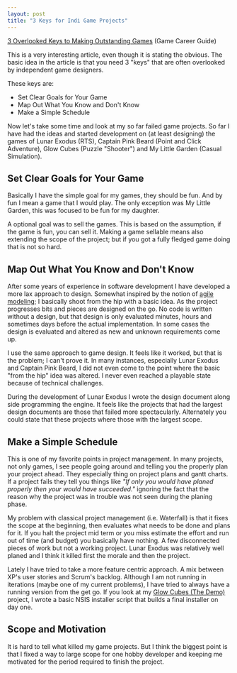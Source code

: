 ```yaml
---
layout: post
title: "3 Keys for Indi Game Projects"
---
```


<a href="http://gamecareerguide.com/features/845/features/845/3_overlooked_keys_to_making_.php">3 Overlooked Keys to Making Outstanding Games</a> (Game Career Guide)

This is a very interesting article, even though it is stating the obvious. The basic idea in the article is that you need 3 "keys" that are often overlooked by independent game designers. 

These keys are:

<ul>
  <li>Set Clear Goals for Your Game</li>
  <li>Map Out What You Know and Don't Know</li>
  <li>Make a Simple Schedule</li>
</ul>

Now let's take some time and look at my so far failed game projects. So far I have had the ideas and started development on (at least designing) the games of Lunar Exodus (RTS), Captain Pink Beard (Point and Click Adventure), Glow Cubes (Puzzle "Shooter") and My Little Garden (Casual Simulation).

<!--more-->

<h2>Set Clear Goals for Your Game</h2>

Basically I have the simple goal for my games, they should be fun. And by fun I mean a game that I would play. The only exception was My Little Garden, this was focused to be fun for my daughter.

A optional goal was to sell the games. This is based on the assumption, if the game is fun, you can sell it. Making a game sellable means also extending the scope of the project; but if you got a fully fledged game doing that is not so hard.

<h2>Map Out What You Know and Don't Know</h2>

After some years of experience in software development I have developed a more lax approach to design. Somewhat inspired by the notion of <a href="http://www.agilemodeling.com/">agile modeling</a>; I basically shoot from the hip with a basic idea. As the project progresses bits and pieces are designed on the go. No code is written without a design, but that design is only evaluated minutes, hours and sometimes days before the actual implementation. In some cases the design is evaluated and altered as new and unknown requirements come up.

I use the same approach to game design. It feels like it worked, but that is the problem; I can't prove it. In many instances, especially Lunar Exodus and Captain Pink Beard, I did not even come to the point where the basic "from the hip" idea was altered. I never even reached a playable state because of technical challenges. 

During the development of Lunar Exodus I wrote the design document along side programming the engine. It feels like the projects that had the largest design documents are those that failed more spectacularly. Alternately you could state that these projects where those with the largest scope.

<h2>Make a Simple Schedule</h2>

This is one of my favorite points in project management. In many projects, not only games, I see people going around and telling you the properly plan your project ahead. They especially thing on project plans and gantt charts. If a project fails they tell you things like <i>"If only you would have planed properly then your would have succeeded."</i> ignoring the fact that the reason why the project was in trouble was not seen during the planing phase.

My problem with classical project management (i.e. Waterfall) is that it fixes the scope at the beginning, then evaluates what needs to be done and plans for it. If you halt the project mid term or you miss estimate the effort and run out of time (and budget) you basically have nothing. A few disconnected pieces of work but not a working project. Lunar Exodus was relatively well planed and I think it killed first the morale and then the project.

Lately I have tried to take a more feature centric approach. A mix between XP's user stories and Scrum's backlog. Although I am not running in iterations (maybe one of my current problems), I have tried to always have a running version from the get go. If you look at my <a href="/journal/2010-04-16/go-go-glow-cubes">Glow Cubes (The Demo)</a> project, I wrote a basic NSIS installer script that builds a final installer on day one.

<h2>Scope and Motivation</h2>

It is hard to tell what killed my game projects. But I think the biggest point is that I fixed a way to large scope for one hobby developer and keeping me motivated for the period required to finish the project.
